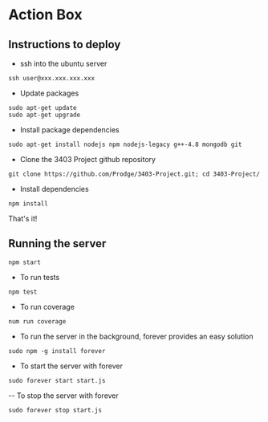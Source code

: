 # Action Box
## Instructions to deploy
- ssh into the ubuntu server
```
ssh user@xxx.xxx.xxx.xxx
```
- Update packages
```
sudo apt-get update
sudo apt-get upgrade
```
- Install package dependencies
```
sudo apt-get install nodejs npm nodejs-legacy g++-4.8 mongodb git
```
- Clone the 3403 Project github repository
```
git clone https://github.com/Prodge/3403-Project.git; cd 3403-Project/
```
- Install dependencies
```
npm install
```
That's it!

## Running the server
```
npm start
```
- To run tests
```
npm test
```
- To run coverage
```
num run coverage
```
- To run the server in the background, forever provides an easy solution
```
sudo npm -g install forever
```

- To start the server with forever
```
sudo forever start start.js
```

-- To stop the server with forever
```
sudo forever stop start.js
```
